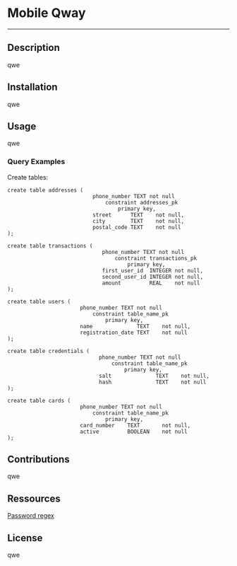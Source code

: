 # Mobile Qway

---

## Description
qwe

## Installation
qwe

## Usage
qwe

### Query Examples
Create tables:
```sqlite
create table addresses (
                           phone_number TEXT not null
                               constraint addresses_pk
                                   primary key,
                           street      TEXT    not null,
                           city        TEXT    not null,
                           postal_code TEXT    not null
);

create table transactions (
                              phone_number TEXT not null
                                  constraint transactions_pk
                                      primary key,
                              first_user_id  INTEGER not null,
                              second_user_id INTEGER not null,
                              amount         REAL    not null
);

create table users (
                       phone_number TEXT not null
                           constraint table_name_pk
                               primary key,
                       name              TEXT    not null,
                       registration_date TEXT    not null
);

create table credentials (
                             phone_number TEXT not null
                                 constraint table_name_pk
                                     primary key,
                             salt              TEXT    not null,
                             hash              TEXT    not null
);

create table cards (
                       phone_number TEXT not null
                           constraint table_name_pk
                               primary key,
                       card_number    TEXT       not null,
                       active         BOOLEAN    not null
);
```

## Contributions
qwe

## Ressources
[Password regex](https://stackoverflow.com/questions/19605150/regex-for-password-must-contain-at-least-eight-characters-at-least-one-number-a)

## License
qwe